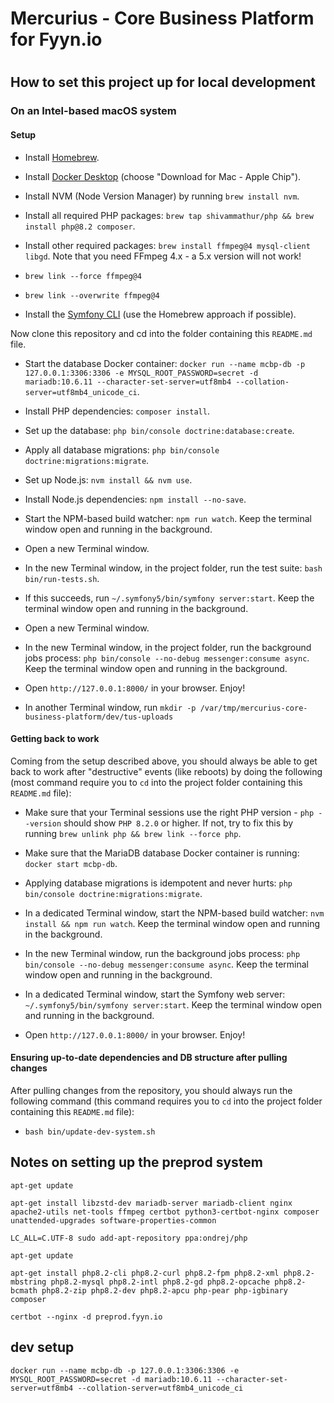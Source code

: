 # Mercurius - Core Business Platform for Fyyn.io
#
## How to set this project up for local development

### On an Intel-based macOS system

#### Setup

- Install [Homebrew](https://brew.sh/).

- Install [Docker Desktop](https://www.docker.com/products/docker-desktop) (choose "Download for Mac - Apple Chip").

- Install NVM (Node Version Manager) by running `brew install nvm`.

- Install all required PHP packages: `brew tap shivammathur/php && brew install php@8.2 composer`.

- Install other required packages: `brew install ffmpeg@4 mysql-client libgd`. Note that you need FFmpeg 4.x - a 5.x version will not work!

- `brew link --force ffmpeg@4`

- `brew link --overwrite ffmpeg@4`

- Install the [Symfony CLI](https://symfony.com/download#step-1-install-symfony-cli) (use the Homebrew approach if possible).

Now clone this repository and cd into the folder containing this `README.md` file.

- Start the database Docker container: `docker run --name mcbp-db -p 127.0.0.1:3306:3306 -e MYSQL_ROOT_PASSWORD=secret -d mariadb:10.6.11 --character-set-server=utf8mb4 --collation-server=utf8mb4_unicode_ci`.

- Install PHP dependencies: `composer install`.

- Set up the database: `php bin/console doctrine:database:create`.

- Apply all database migrations: `php bin/console doctrine:migrations:migrate`.

- Set up Node.js: `nvm install && nvm use`.

- Install Node.js dependencies: `npm install --no-save`.

- Start the NPM-based build watcher: `npm run watch`. Keep the terminal window open and running in the background.

- Open a new Terminal window.

- In the new Terminal window, in the project folder, run the test suite: `bash bin/run-tests.sh`.

- If this succeeds, run `~/.symfony5/bin/symfony server:start`. Keep the terminal window open and running in the background.

- Open a new Terminal window.

- In the new Terminal window, in the project folder, run the background jobs process: `php bin/console --no-debug messenger:consume async`. Keep the terminal window open and running in the background.

- Open `http://127.0.0.1:8000/` in your browser. Enjoy!

- In another Terminal window, run `mkdir -p /var/tmp/mercurius-core-business-platform/dev/tus-uploads`


#### Getting back to work

Coming from the setup described above, you should always be able to get back to work after "destructive" events (like reboots) by doing the following (most command require you to `cd` into the project folder containing this `README.md` file):

- Make sure that your Terminal sessions use the right PHP version - `php --version` should show `PHP 8.2.0` or higher. If not, try to fix this by running `brew unlink php && brew link --force php`.

- Make sure that the MariaDB database Docker container is running: `docker start mcbp-db`.

- Applying database migrations is idempotent and never hurts: `php bin/console doctrine:migrations:migrate`.

- In a dedicated Terminal window, start the NPM-based build watcher: `nvm install && npm run watch`. Keep the terminal window open and running in the background.

- In the new Terminal window, run the background jobs process: `php bin/console --no-debug messenger:consume async`. Keep the terminal window open and running in the background.

- In a dedicated Terminal window, start the Symfony web server: `~/.symfony5/bin/symfony server:start`. Keep the terminal window open and running in the background.

- Open `http://127.0.0.1:8000/` in your browser. Enjoy!


#### Ensuring up-to-date dependencies and DB structure after pulling changes

After pulling changes from the repository, you should always run the following command (this command requires you to `cd` into the project folder containing this `README.md` file):

- `bash bin/update-dev-system.sh`


## Notes on setting up the preprod system

    apt-get update

    apt-get install libzstd-dev mariadb-server mariadb-client nginx apache2-utils net-tools ffmpeg certbot python3-certbot-nginx composer unattended-upgrades software-properties-common

    LC_ALL=C.UTF-8 sudo add-apt-repository ppa:ondrej/php

    apt-get update

    apt-get install php8.2-cli php8.2-curl php8.2-fpm php8.2-xml php8.2-mbstring php8.2-mysql php8.2-intl php8.2-gd php8.2-opcache php8.2-bcmath php8.2-zip php8.2-dev php8.2-apcu php-pear php-igbinary composer

    certbot --nginx -d preprod.fyyn.io


## dev setup

    docker run --name mcbp-db -p 127.0.0.1:3306:3306 -e MYSQL_ROOT_PASSWORD=secret -d mariadb:10.6.11 --character-set-server=utf8mb4 --collation-server=utf8mb4_unicode_ci
